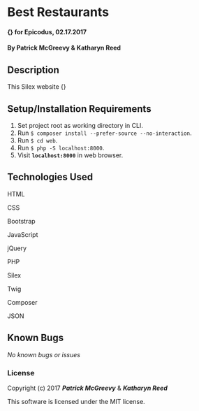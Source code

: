 # Best Restaurants

#### {} for Epicodus, 02.17.2017

#### By Patrick McGreevy & Katharyn Reed

## Description

This Silex website {}


## Setup/Installation Requirements
1. Set project root as working directory in CLI.
2. Run `$ composer install --prefer-source --no-interaction`.
3. Run `$ cd web`.
4. Run `$ php -S localhost:8000`.
5. Visit **`localhost:8000`** in web browser.


## Technologies Used

HTML

CSS

Bootstrap

JavaScript

jQuery

PHP

Silex

Twig

Composer

JSON


## Known Bugs

_No known bugs or issues_

### License

Copyright (c) 2017 _**Patrick McGreevy**_ & _**Katharyn Reed**_

This software is licensed under the MIT license.
